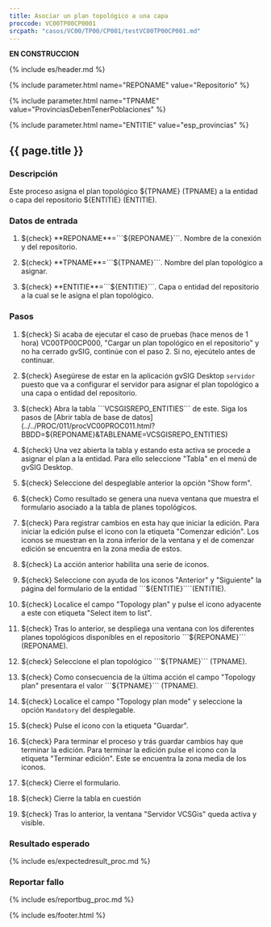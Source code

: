 ```yaml
---
title: Asociar un plan topológico a una capa
proccode: VC00TP00CP0001
srcpath: "casos/VC00/TP00/CP001/testVC00TP00CP001.md"
---
```


**EN CONSTRUCCION**

{% include es/header.md %}

{% include parameter.html name="REPONAME" value="Repositorio" %}

{% include parameter.html name="TPNAME" value="ProvinciasDebenTenerPoblaciones" %}

{% include parameter.html name="ENTITIE" value="esp_provincias" %}


## {{ page.title }}

### Descripción

Este proceso asigna el plan topológico ${TPNAME} (TPNAME) a la entidad o capa del repositorio ${ENTITIE} (ENTITIE).

### Datos de entrada

1. ${check} **REPONAME**=```${REPONAME}```. Nombre de la conexión y del repositorio.

2. ${check} **TPNAME**=```${TPNAME}```. Nombre del plan topológico a asignar.

3. ${check} **ENTITIE**=```${ENTITIE}```. Capa o entidad del repositorio a la cual se le asigna el plan topológico.


### Pasos
1. ${check} Si acaba de ejecutar el caso de pruebas (hace menos de 1 hora) VC00TP00CP000,
    "Cargar un plan topológico en el repositorio"
    y no ha cerrado gvSIG, continúe con el paso 2. Si no, ejecútelo antes de continuar.

2. ${check} Asegúrese de estar en la aplicación gvSIG Desktop ```servidor``` puesto que va a configurar el 
    servidor para asignar el plan topológico a una capa o entidad del repositorio.

3. ${check} Abra la tabla ```VCSGISREPO_ENTITIES``` de este. Siga los pasos de 
    [Abrir tabla de base de datos](../../PROC/011/procVC00PROC011.html?BBDD=${REPONAME}&TABLENAME=VCSGISREPO_ENTITIES)

4. ${check} Una vez abierta la tabla y estando esta activa se procede a asignar el plan a la entidad. Para ello 
    seleccione "Tabla" en el menú de gvSIG Desktop.

5. ${check} Seleccione del despeglable anterior la opción "Show form". 

6. ${check} Como resultado se genera una nueva ventana que muestra el formulario asociado a la tabla 
   de planes topológicos.

7. ${check} Para registrar cambios en esta hay que iniciar la edición. Para iniciar la edición pulse el icono con la
   etiqueta "Comenzar edición". Los iconos se muestran en la zona inferior de la ventana y el de comenzar edición se
   encuentra en la zona media de estos.

8. ${check} La acción anterior habilita una serie de iconos.

9. ${check} Seleccione con ayuda de los iconos "Anterior" y "Siguiente" la página del formulario de la 
   entidad ```${ENTITIE}````(ENTITIE).

10. ${check} Localice el campo "Topology plan" y pulse el icono adyacente a este con etiqueta "Select item to list".

11. ${check} Tras lo anterior, se despliega una ventana con los diferentes planes topológicos disponibles 
    en el repositorio ```${REPONAME}``` (REPONAME).

12. ${check} Seleccione el plan topológico ```${TPNAME}``` (TPNAME).

13. ${check} Como consecuencia de la última acción el campo "Topology plan" presentara el valor ```${TPNAME}``` (TPNAME).

14. ${check} Localice el campo "Topology plan mode" y seleccione la opción ```Mandatory``` del desplegable.

15. ${check} Pulse el icono con la etiqueta "Guardar".

16. ${check} Para terminar el proceso y trás guardar cambios hay que terminar la edición. Para terminar la edición pulse 
    el icono con la etiqueta "Terminar edición". Este se encuentra la zona media de los iconos. 

17. ${check} Cierre el formulario.

18. ${check} Cierre la tabla en cuestión

19. ${check} Tras lo anterior, la ventana "Servidor VCSGis" queda activa y visible.


### Resultado esperado

{% include es/expectedresult_proc.md %}

### Reportar fallo

{% include es/reportbug_proc.md %}

{% include es/footer.html %}
